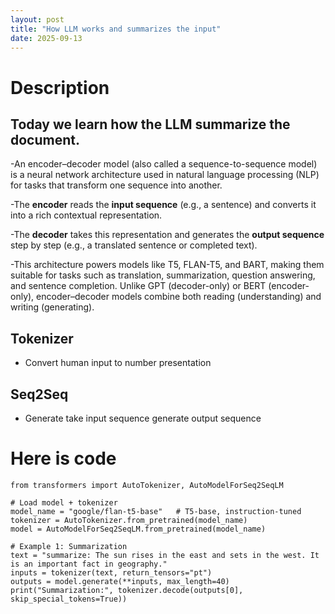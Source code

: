 ```yaml
---
layout: post
title: "How LLM works and summarizes the input"
date: 2025-09-13
---
```


# Description
## Today we learn how the LLM summarize the document.
-An encoder–decoder model (also called a sequence-to-sequence model) is a neural network architecture used in natural language processing (NLP) for tasks that transform one sequence into another.

-The **encoder** reads the **input sequence** (e.g., a sentence) and converts it into a rich contextual representation.

-The **decoder** takes this representation and generates the **output sequence** step by step (e.g., a translated sentence or completed text).

-This architecture powers models like T5, FLAN-T5, and BART, making them suitable for tasks such as translation, summarization, question answering, and sentence completion. Unlike GPT (decoder-only) or BERT (encoder-only), encoder–decoder models combine both reading (understanding) and writing (generating).
## Tokenizer
- Convert human input to number presentation
## Seq2Seq
- Generate take input sequence generate output sequence
# Here is code

```
from transformers import AutoTokenizer, AutoModelForSeq2SeqLM

# Load model + tokenizer
model_name = "google/flan-t5-base"   # T5-base, instruction-tuned
tokenizer = AutoTokenizer.from_pretrained(model_name)
model = AutoModelForSeq2SeqLM.from_pretrained(model_name)

# Example 1: Summarization
text = "summarize: The sun rises in the east and sets in the west. It is an important fact in geography."
inputs = tokenizer(text, return_tensors="pt")
outputs = model.generate(**inputs, max_length=40)
print("Summarization:", tokenizer.decode(outputs[0], skip_special_tokens=True))

```
